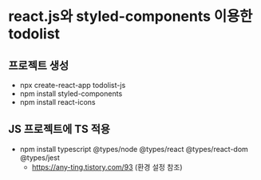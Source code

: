 # react.js와 styled-components 이용한 todolist
## 프로젝트 생성
+ npx create-react-app todolist-js
+ npm install styled-components
+ npm install react-icons
## JS 프로젝트에 TS 적용
+ npm install typescript @types/node @types/react @types/react-dom @types/jest
  + https://any-ting.tistory.com/93 (환경 설정 참조)
